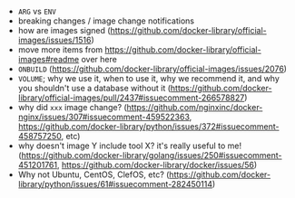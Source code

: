- `ARG` vs `ENV`
- breaking changes / image change notifications
- how are images signed (https://github.com/docker-library/official-images/issues/1516)
- move more items from https://github.com/docker-library/official-images#readme over here
- `ONBUILD` (https://github.com/docker-library/official-images/issues/2076)
- `VOLUME`; why we use it, when to use it, why we recommend it, and why you shouldn't use a database without it (https://github.com/docker-library/official-images/pull/2437#issuecomment-266578827)
- why did `xxx` image change? (https://github.com/nginxinc/docker-nginx/issues/307#issuecomment-459522363, https://github.com/docker-library/python/issues/372#issuecomment-458757250, etc)
- why doesn't image Y include tool X?  it's really useful to me!  (https://github.com/docker-library/golang/issues/250#issuecomment-451201761, https://github.com/docker-library/docker/issues/56)
- Why not Ubuntu, CentOS, ClefOS, etc? (https://github.com/docker-library/python/issues/61#issuecomment-282450114)
